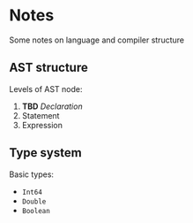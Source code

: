 # Notes
Some notes on language and compiler structure

## AST structure
Levels of AST node:
1. **TBD** *Declaration*
2. Statement
3. Expression

## Type system
Basic types:
* `Int64`
* `Double`
* `Boolean`